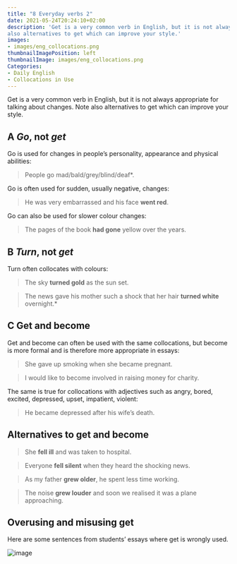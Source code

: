 ```yaml
---
title: "8 Everyday verbs 2"
date: 2021-05-24T20:24:10+02:00
description: 'Get is a very common verb in English, but it is not always appropriate for talking about changes. Note
also alternatives to get which can improve your style.'
images:
- images/eng_collocations.png
thumbnailImagePosition: left
thumbnailImage: images/eng_collocations.png
Categories:
- Daily English
- Collocations in Use
---
```


Get is a very common verb in English, but it is not always appropriate for talking about changes. Note
also alternatives to get which can improve your style.

## A *Go*, not *get*
Go is used for changes in people’s personality, appearance and physical abilities:
> People go mad/bald/grey/blind/deaf*.

Go is often used for sudden, usually negative, changes:

> He was very embarrassed and his face **went red**.

Go can also be used for slower colour changes:

> The pages of the book **had gone** yellow over the years.

## B *Turn*, not *get*
Turn often collocates with colours:

> The sky **turned gold** as the sun set.

> The news gave his mother such a shock that her hair **turned white** overnight.*

## C Get and become
Get and become can often be used with the same collocations, but become is more formal and is therefore more appropriate in essays:

> She gave up smoking when she became pregnant.

> I would like to become involved in raising money for charity.

The same is true for collocations with adjectives such as angry, bored, excited, depressed, upset, impatient, violent:

> He became depressed after his wife’s death.

## Alternatives to get and become

> She **fell ill** and was taken to hospital.

> Everyone **fell silent** when they heard the shocking news.

> As my father **grew older**, he spent less time working.

> The noise **grew louder** and soon we realised it was a plane approaching.

## Overusing and misusing get

Here are some sentences from students’ essays where get is wrongly used.

![image](https://user-images.githubusercontent.com/65668613/119400920-19b3b700-bcdb-11eb-8278-cf072343bc4a.png)
